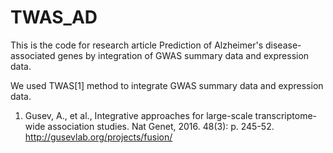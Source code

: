 # TWAS_AD

This is the code for research article Prediction of Alzheimer's disease-associated genes by integration of GWAS summary data and expression data. 

We used TWAS[1] method to integrate GWAS summary data and expression data. 

1. Gusev, A., et al., Integrative approaches for large-scale transcriptome-wide association studies. Nat Genet, 2016. 48(3): p. 245-52. http://gusevlab.org/projects/fusion/


